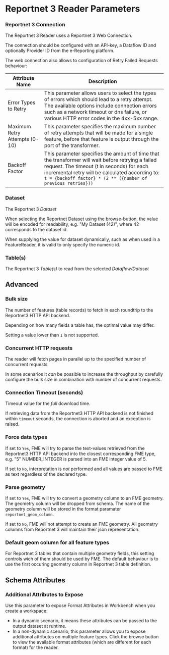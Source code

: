 # Reportnet 3 Reader Parameters

### Reportnet 3 Connection
The Reportnet 3 Reader uses a Reportnet 3 Web Connection. 

The connection should be configured with an API-key, a Dataflow ID and optionally Provider ID from the e-Reporting platform. 

The web connection also allows to configuration of Retry Failed Requests behaviour:

| Attribute Name                |  Description                 |
| ----------------------------- | ---------------------------- |
| Error Types to Retry          | This parameter allows users to select the types of errors which should lead to a retry attempt. The available options include connection errors such as a network timeout or dns failure, or various HTTP error codes in the 4xx-5xx range. |
| Maximum Retry Attempts (0-10) | This parameter specifies the maximum number of retry attempts that will be made for a single feature, before that feature is output through the <Rejected> port of the transformer. |
| Backoff Factor                | This parameter specifies the amount of time that the transformer will wait before retrying a failed request. The timeout (t in seconds) for each incremental retry will be calculated according to: `t = {backoff factor} * (2 ** ({number of previous retries}))` |


### Dataset
The Reportnet 3 *Dataset*

When selecting the Reportnet Dataset using the browse-button, the value will be encoded for readability, e.g. "My Dataset (42)", where 42 corresponds to the dataset id.

When supplying the value for dataset dynamically, such as when used in a FeatureReader, it is valid to only specify the numeric id.

### Table(s)
The Reportnet 3 *Table(s)* to read from the selected *Dataflow/Dataset*

## Advanced

### Bulk size
The number of features (table records) to fetch in each roundtrip to the Reportnet3 HTTP API backend.

Depending on how many fields a table has, the optimal value may differ.

Setting a value lower than `1` is not supported.

### Concurrent HTTP requests
The reader will fetch pages in parallel up to the specified number of concurrent requests. 

In some scenarios it _can_ be possible to increase the throughput by carefully configure the bulk size in combination with number of concurrent requests.

### Connection Timeout (seconds)
Timeout value for the *full* download time.

If retrieving data from the Reportnet3 HTTP API backend is not finished within `timeout` seconds, the connection is aborted and an exception is raised.

### Force data types
If set to `Yes`, FME will try to parse the text-values retrieved from the Reportnet3 HTTP API backend into the closest corresponding FME type, e.g. "5" NUMBER_INTEGER is parsed into an FME integer value of 5.

If set to `No`, interpretation is *not* performed and all values are passed to FME as text regardless of the declared type.

### Parse geometry
If set to `Yes`, FME will try to convert a geometry column to an FME geometry. The geometry column will be dropped from schema. The name of the geometry column will be stored in the format paramater `reportnet_geom_column`.

If set to `No`, FME will not attempt to create an FME geometry. All geometry columns from Reportnet 3 will maintain their json representation.

### Default geom column for all feature types
For Reportnet 3 tables that contain multiple geometry fields, this setting controls wich of them should be used by FME. The default behaviour is to use the first occuring geometry column in Reportnet 3 table definition.

## Schema Attributes
### Additional Attributes to Expose
Use this parameter to expose Format Attributes in Workbench when you create a workspace:

* In a dynamic scenario, it means these attributes can be passed to the output dataset at runtime.
* In a non-dynamic scenario, this parameter allows you to expose additional attributes on multiple feature types. Click the browse button to view the available format attributes (which are different for each format) for the reader.


